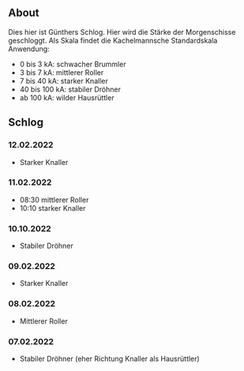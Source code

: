 ## About

Dies hier ist Günthers Schlog. Hier wird die Stärke der Morgenschisse geschloggt. Als Skala findet die Kachelmannsche Standardskala Anwendung:
- 0 bis 3 kA: schwacher Brummler
- 3 bis 7 kA: mittlerer Roller
- 7 bis 40 kA: starker Knaller
- 40 bis 100 kA: stabiler Dröhner
- ab 100 kA: wilder Hausrüttler

## Schlog
### 12.02.2022
- Starker Knaller

### 11.02.2022
- 08:30 mittlerer Roller
- 10:10 starker Knaller

### 10.10.2022
- Stabiler Dröhner

### 09.02.2022
- Starker Knaller

### 08.02.2022
- Mittlerer Roller

### 07.02.2022
- Stabiler Dröhner (eher Richtung Knaller als Hausrüttler)

